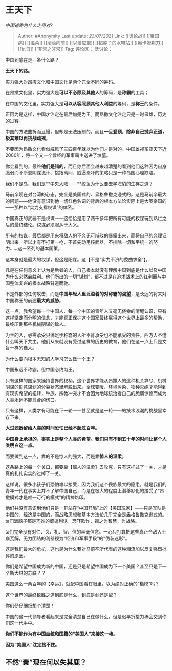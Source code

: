 # 王天下
*中国道路为什么走得对?*

> Author: #Anonymity
> Last update: *23/07/2021*
> Link: [[舆论战]] [[帝国病]] [[温柔]] [[滚滚向前]] [[以爱应恨]] [[掐脖子的水电站]] [[奥卡姆剃刀]] [[仇日]] [[非常之非常]]
> Tag:
> 评论区：
> 泛讨论：

中国到底在走一条什么路？

**王天下的路。**

实力强大对昂撒文化和中国文化是两个完全不同的筹码。

在昂撒文化里，实力强大是**可以不必顾及其他人**的筹码，是**称霸**的工具；

在中国的文化里，实力强大是**可以从容照顾其他人利益**的筹码，是**称王**的条件。

正因为是这样，中国才注定在最后加冕为王。而昂撒文化注定只是一时枭雄，历史的过客。

中国的方法曲折而且慢，但却是无法压制的，而且**一旦登顶，除非自己抛弃正道，极其难以再挑战动摇**。

不要因为昂撒文化看似威风了三四百年就以为他们才是对的。中国雄视东亚天下近2000年，将一个又一个曾经的军事霸主送进了坟墓。

你会看到的，最终**他们是错的**，而且你后面会越来越清楚的看到他们这种因为自身脆弱而不断耍阴谋诡计、挑拨离间、威逼恐吓的策略只是一种岛国心理缺陷。

我们不是岛，我们是**中央大陆——**鲸鱼为什么要去学海豹的生存之道？

马前卒现在对台湾的心态，完全是美国式的、盎格鲁撒克逊式的。这是马前卒最大的问题——他没有意识到他一切红色名词的背后的根本方法论实际上是大英帝国的——那种以“实力支撑权谋”的体系。

中国真正的武器不是权谋——这恰恰是用了两千多年把所有可能的权谋玩到熟烂之后的最终结论。权谋必须服从于大义。

所有的权谋，最后都是用来将敌人的不义无可辩驳的暴露出来，而将自己的义理证明出来。所以才有不打第一枪，不首先动用核武器，不排除一切和平统一的努力……这一系列的基本国策。

这本身就是最大的权谋，但这是阳谋。这【不是“实力不济的委曲求全”】。

凡是在任何意义上认为是后者的人，自己根本就没有理解中国到底是什么以及中国为什么必然会胜利。他们所出的一切“谋划”，都不过是在追求战术上的红利而与中国整体复兴的根本战略背道而驰。

不是外部的任何攻击，而是**中国年轻人里泛滥着的对称霸的渴望**，是长远的将来对中国称王的前途**最大的威胁**。

这一点，我希望每一个中国人、每一个中国的青年人又毫无侥幸的清醒认识，只有这样坚定而分明的信念，才能真正保护这个国家最终赢得这个世界上最多的帮助，最终压倒那些机械阴谋的敌人。

为王的人，必需承受只满足于称霸的人所不肯承受也不能承受的责任。西方人不懂什么叫天下共主，他们从来就没有受过这样的历史的教育，他们在这一点上只是文盲一样的蠢人。

为什么要向根本无知的人学习怎么做一个王？

中国永远不称霸，但中国必终为王。

只有这样的国家来操持世界的权柄，这个世界才能从昂撒人的这种机关算尽、机械阴谋的刻意谋划的分裂状态里解脱出来。全球变暖、环境污染、物种灭绝才能得到有现实希望的扭转，种族、宗教冲突才不会因为地球统治者自己的脆弱惊惶而成为人类永远不能愈合的伤口。

只有这样，人类才有可能在下一轮——甚至就是这一轮——的技术浪潮的挑战里幸存下来。

**大过滤器留给人类的时间恐怕已经不超过百年。**

**中国身上承担的，事实上是整个人类的希望。我们只有不到五十年的时间让整个人类明白这一点。**

而要做到这一点，靠的不是惊人的强大，而是靠**惊人的温柔**。

这条路上的每一个关口，都要靠【惊人的温柔】去攻克，只有这样过了一关，才是真的扎扎实实的过掉了一关。

这样说，很多小孩子们恐怕难以接受，因为我们这个民族最大的隐患，就是我们的青年一代在事实上并不了解中国自己，而是在极大的程度上潜移默化的接受了“昂撒模式才是唯一可行的模式”的精神烙印。

他们并没有意识到他们只是一群站在“中国开局”上的【美国玩家】——只是军队是中国的、经济是中国的，而战略思想和基本方法论几乎完全是盎格鲁撒克逊式的。ta们满脑子都是巧妙的威逼利诱，恐吓欺诈，视之为智慧，为战略。

ta们完全没有对仁、义、礼、智、信的丝毫信念。一心只打算把这些真正令敌人土崩瓦解，无力团结的利器视为“经济和军事手段”的“伪装迷彩”。

这是我们最大的危机，这也是为什么我对马前卒所代表的这种潮流加以反复强烈批评的原因。

你们是希望中国成为新的中国，还是只是希望中国成为下一个美国？甚至只是下一个斯大林的苏联？？

美国这么一两百年的【幸运】，就配中国看在眼里，以为绝对正确的“楷模”吗？

这个世界的最终致胜之道到底是什么，到底是剑还是犁？

你们仔仔细细想个清楚！

中国的这一代领导者看起来是完全清楚自己在做什么。但是迟早折接力棒会交到你们这一代手中。

**你们不能作为有中国血统和国籍的“美国人”来接这一棒。**

**因为“美国人”注定接不住。**

不然“秦”现在何以失其鹿？
-----------------
